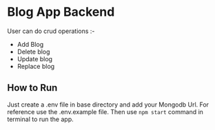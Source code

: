 # Blog App Backend

User can do crud operations :-

- Add Blog
- Delete blog
- Update blog
- Replace blog

## How to Run

Just create a .env file in base directory and add your Mongodb Url. For reference use the .env.example file. Then use `npm start` command in terminal to run the app.

